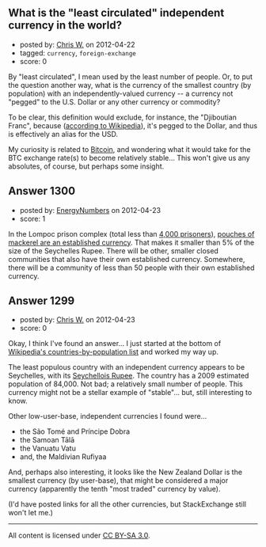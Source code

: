 ## What is the "least circulated" independent currency in the world?

- posted by: [Chris W.](https://stackexchange.com/users/-1/904-chris-w) on 2012-04-22
- tagged: `currency`, `foreign-exchange`
- score: 0

By "least circulated", I mean used by the least number of people.  Or, to put the question another way, what is the currency of the smallest country (by population) with an independently-valued currency -- a currency not "pegged" to the U.S. Dollar or any other currency or commodity?

To be clear, this definition would exclude, for instance, the "Djiboutian Franc", because ([according to Wikipedia][1]), it's pegged to the Dollar, and thus is effectively an alias for the USD.

My curiosity is related to [Bitcoin][2], and wondering what it would take for the BTC exchange rate(s) to become relatively stable...  This won't give us any absolutes, of course, but perhaps some insight.


  [1]: https://en.wikipedia.org/wiki/Djiboutian_franc
  [2]: http://weusecoins.com/


## Answer 1300

- posted by: [EnergyNumbers](https://stackexchange.com/users/-1/104-energynumbers) on 2012-04-23
- score: 1

<p>In the Lompoc prison complex (total less than <a href="http://www.bop.gov/locations/weekly_report.jsp" rel="nofollow">4,000 prisoners</a>), <a href="http://online.wsj.com/article/SB122290720439096481.html" rel="nofollow">pouches of mackerel are an established currency</a>. That makes it smaller than 5% of the size of the Seychelles Rupee. There will be other, smaller closed communities that also have their own established currency.  Somewhere, there will be a community of less than 50 people with their own established currency.</p>



## Answer 1299

- posted by: [Chris W.](https://stackexchange.com/users/-1/904-chris-w) on 2012-04-23
- score: 0

<p>Okay, I think I've found an answer...  I just started at the bottom of <a href="https://en.wikipedia.org/wiki/List_of_countries_by_population" rel="nofollow">Wikipedia's countries-by-population list</a> and worked my way up.</p>

<p>The least populous country with an independent currency appears to be Seychelles, with its <a href="https://en.wikipedia.org/wiki/Seychellois_rupee" rel="nofollow">Seychellois Rupee</a>.  The country has a 2009 estimated population of 84,000.  Not bad; a relatively small number of people.  This currency might not be a stellar example of "stable"... but, still interesting to know.</p>

<p>Other low-user-base, independent currencies I found were...</p>

<ul>
<li>the São Tomé and Príncipe Dobra</li>
<li>the Samoan Tālā</li>
<li>the Vanuatu Vatu</li>
<li>and, the Maldivian Rufiyaa</li>
</ul>

<p>And, perhaps also interesting, it looks like the New Zealand Dollar is the smallest currency (by user-base), that might be considered a major currency (apparently the tenth "most traded" currency by value).</p>

<p>(I'd have posted links for all the other currencies, but StackExchange still won't let me.)</p>




---

All content is licensed under [CC BY-SA 3.0](https://creativecommons.org/licenses/by-sa/3.0/).
